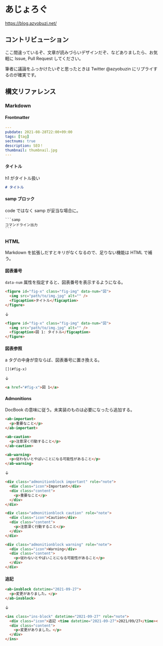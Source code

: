 # あじょろぐ

https://blog.azyobuzi.net/

## コントリビューション

ここ間違っているぞ、文章が読みづらいデザインだぞ、などありましたら、お気軽に Issue, Pull Request してください。

筆者に議論をふっかけたいぞと思ったときは Twitter @azyobuzin にリプライするのが確実です。

## 構文リファレンス

### Markdown

#### Frontmatter

```yaml
---
pubdate: 2021-08-28T22:00+09:00
tags: [tag]
sectnums: true
description: SEO！
thumbnail: thumbnail.jpg
---
```

#### タイトル

h1 がタイトル扱い

```md
# タイトル
```

#### samp ブロック

code ではなく samp が妥当な場合に。

````
```samp
コマンドライン出力
```
````

### HTML

Markdown を拡張しだすとキリがなくなるので、足りない機能は HTML で補う。

#### 図表番号

`data-num` 属性を指定すると、図表番号を表示するようになる。

```html
<figure id="fig-x" class="fig-img" data-num="図">
  <img src="path/to/img.jpg" alt="" />
  <figcaption>タイトル</figcaption>
</figure>
```

↓

```html
<figure id="fig-x" class="fig-img" data-num="図">
  <img src="path/to/img.jpg" alt="" />
  <figcaption>図 1: タイトル</figcaption>
</figure>
```

#### 図表参照

a タグの中身が空ならば、図表番号に置き換える。

```md
[](#fig-x)
```

↓

```html
<a href="#fig-x">図 1</a>
```

#### Admonitions

DocBook の意味に従う。未実装のものは必要になったら追加する。

```html
<ab-important>
  <p>重要なこと</p>
</ab-important>

<ab-caution>
  <p>注意深く行動すること</p>
</ab-caution>

<ab-warning>
  <p>従わないとやばいことになる可能性があること</p>
</ab-warning>
```

↓

```html
<div class="admonitionblock important" role="note">
  <div class="icon">Important</div>
  <div class="content">
    <p>重要なこと</p>
  </div>
</div>

<div class="admonitionblock caution" role="note">
  <div class="icon">Caution</div>
  <div class="content">
    <p>注意深く行動すること</p>
  </div>
</div>

<div class="admonitionblock warning" role="note">
  <div class="icon">Warning</div>
  <div class="content">
    <p>従わないとやばいことになる可能性があること</p>
  </div>
</div>
```

#### 追記

```html
<ab-insblock datetime="2021-09-27">
  <p>変更がありました。</p>
</ab-insblock>
```

↓

```html
<ins class="ins-block" datetime="2021-09-27" role="note">
  <div class="icon">追記 <time datetime="2021-09-27">2021/09/27</time></div>
  <div class="content">
    <p>変更がありました。</p>
  </div>
</ins>
```
